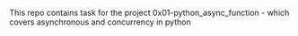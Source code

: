This repo contains task for the project 0x01-python_async_function - which covers asynchronous and concurrency in python
